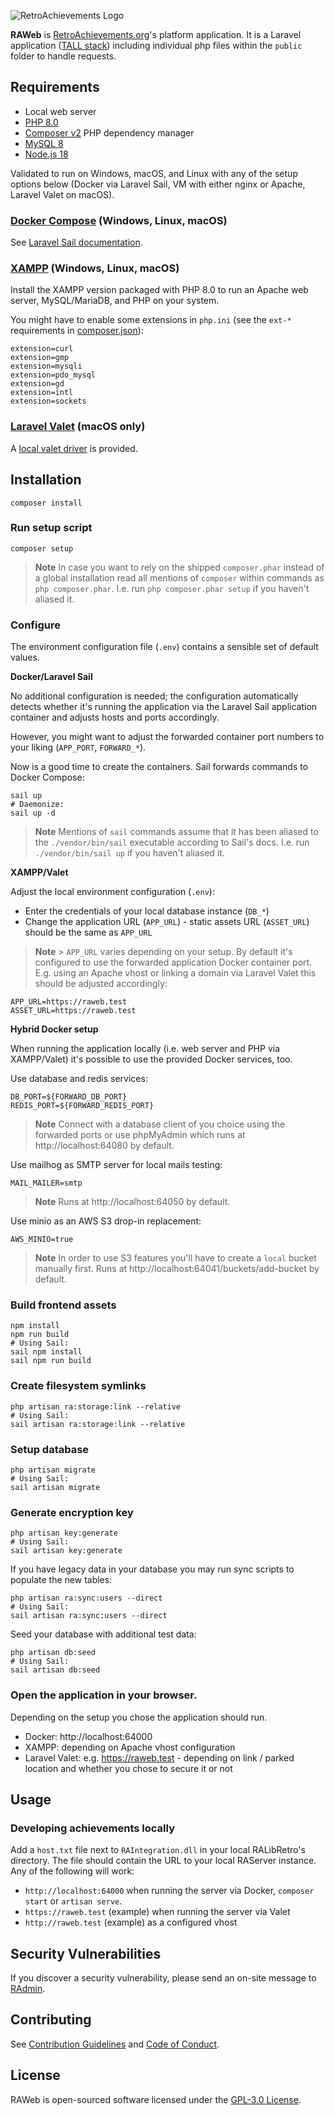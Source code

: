 ![RetroAchievements Logo](public/assets/images/ra-logo-sm.webp)

**RAWeb** is [RetroAchievements.org](https://retroachievements.org)'s platform application.
It is a Laravel application ([TALL stack](https://tallstack.dev/)) including individual php files within the `public` folder to handle requests.

## Requirements

-   Local web server
-   [PHP 8.0](http://php.net/manual/en/)
-   [Composer v2](https://getcomposer.org/) PHP dependency manager
-   [MySQL 8](https://dev.mysql.com/doc/refman/8.0/en/)
-   [Node.js 18](https://nodejs.org/)

Validated to run on Windows, macOS, and Linux with any of the setup options below (Docker via Laravel Sail, VM with either nginx or Apache, Laravel Valet on macOS).

### **[Docker Compose](https://docs.docker.com/compose/install/)** (Windows, Linux, macOS)

See [Laravel Sail documentation](https://laravel.com/docs/sail).

### **[XAMPP](https://www.apachefriends.org/download.html)** (Windows, Linux, macOS)

Install the XAMPP version packaged with PHP 8.0 to run an Apache web server, MySQL/MariaDB, and PHP on your system.

You might have to enable some extensions in `php.ini` (see the `ext-*` requirements in [composer.json](composer.json)):

```
extension=curl
extension=gmp
extension=mysqli
extension=pdo_mysql
extension=gd
extension=intl
extension=sockets
```

### **[Laravel Valet](https://laravel.com/docs/valet)** (macOS only)

A [local valet driver](LocalValetDriver.php) is provided.

## Installation

```shell
composer install
```

### Run setup script

```shell
composer setup
```

> **Note**
> In case you want to rely on the shipped `composer.phar` instead of a global installation read all mentions of `composer` within commands as `php composer.phar`.
> I.e. run `php composer.phar setup` if you haven't aliased it.

### Configure

The environment configuration file (`.env`) contains a sensible set of default values.

**Docker/Laravel Sail**

No additional configuration is needed; the configuration automatically detects whether it's running the application via the Laravel Sail application container and adjusts hosts and ports accordingly.

However, you might want to adjust the forwarded container port numbers to your liking (`APP_PORT`, `FORWARD_*`).

Now is a good time to create the containers. Sail forwards commands to Docker Compose:

```shell
sail up
# Daemonize:
sail up -d
```

> **Note**
> Mentions of `sail` commands assume that it has been aliased to the `./vendor/bin/sail` executable according to Sail's docs.
> I.e. run `./vendor/bin/sail up` if you haven't aliased it.

**XAMPP/Valet**

Adjust the local environment configuration (`.env`):

-   Enter the credentials of your local database instance (`DB_*`)
-   Change the application URL (`APP_URL`) - static assets URL (`ASSET_URL`) should be the same as `APP_URL`

> **Note** > `APP_URL` varies depending on your setup. By default it's configured to use the forwarded application Docker container port.
> E.g. using an Apache vhost or linking a domain via Laravel Valet this should be adjusted accordingly:

```dotenv
APP_URL=https://raweb.test
ASSET_URL=https://raweb.test
```

**Hybrid Docker setup**

When running the application locally (i.e. web server and PHP via XAMPP/Valet) it's possible to use the provided Docker services, too.

Use database and redis services:

```dotenv
DB_PORT=${FORWARD_DB_PORT}
REDIS_PORT=${FORWARD_REDIS_PORT}
```

> **Note**
> Connect with a database client of you choice using the forwarded ports
> or use phpMyAdmin which runs at http://localhost:64080 by default.

Use mailhog as SMTP server for local mails testing:

```dotenv
MAIL_MAILER=smtp
```

> **Note**
> Runs at http://localhost:64050 by default.

Use minio as an AWS S3 drop-in replacement:

```dotenv
AWS_MINIO=true
```

> **Note**
> In order to use S3 features you'll have to create a `local` bucket manually first.
> Runs at http://localhost:64041/buckets/add-bucket by default.

### Build frontend assets

```shell
npm install
npm run build
# Using Sail:
sail npm install
sail npm run build
```

### Create filesystem symlinks

```shell
php artisan ra:storage:link --relative
# Using Sail:
sail artisan ra:storage:link --relative
```

### Setup database

```shell
php artisan migrate
# Using Sail:
sail artisan migrate
```

### Generate encryption key

```shell
php artisan key:generate
# Using Sail:
sail artisan key:generate
```

If you have legacy data in your database you may run sync scripts to populate the new tables:

```shell
php artisan ra:sync:users --direct
# Using Sail:
sail artisan ra:sync:users --direct
```

Seed your database with additional test data:

```shell
php artisan db:seed
# Using Sail:
sail artisan db:seed
```

### Open the application in your browser.

Depending on the setup you chose the application should run.

-   Docker: http://localhost:64000
-   XAMPP: depending on Apache vhost configuration
-   Laravel Valet: e.g. https://raweb.test - depending on link / parked location and whether you chose to secure it or not

## Usage

### Developing achievements locally

Add a `host.txt` file next to `RAIntegration.dll` in your local RALibRetro's directory.
The file should contain the URL to your local RAServer instance. Any of the following will work:

-   `http://localhost:64000` when running the server via Docker, `composer start` or `artisan serve`.
-   `https://raweb.test` (example) when running the server via Valet
-   `http://raweb.test` (example) as a configured vhost

## Security Vulnerabilities

If you discover a security vulnerability, please send an on-site message to [RAdmin](https://retroachievements.org/user/RAdmin).

## Contributing

See [Contribution Guidelines](docs/CONTRIBUTING.md) and [Code of Conduct](docs/CODE_OF_CONDUCT.md).

## License

RAWeb is open-sourced software licensed under the [GPL-3.0 License](LICENSE).
